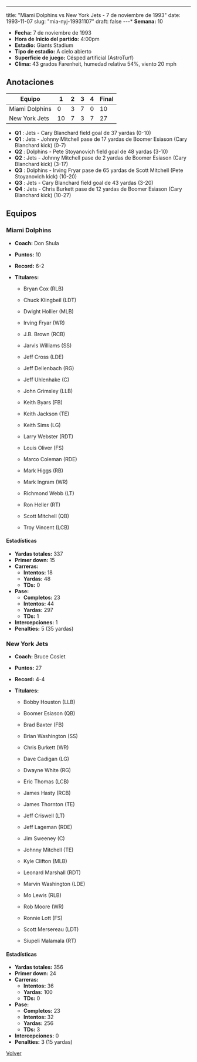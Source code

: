---
title: "Miami Dolphins vs New York Jets - 7 de noviembre de 1993"
date: 1993-11-07
slug: "mia-nyj-19931107"
draft: false
---* **Semana:** 10
* **Fecha:** 7 de noviembre de 1993
* **Hora de Inicio del partido:** 4:00pm
* **Estadio:** Giants Stadium
* **Tipo de estadio:** A cielo abierto
* **Superficie de juego:** Césped artificial (AstroTurf)
* **Clima:** 43 grados Farenheit, humedad relativa 54%, viento 20 mph




## Anotaciones
| Equipo | 1 | 2 | 3 | 4 | Final |
|--------|---|---|---|---|-------|
| Miami Dolphins  | 0 | 3 | 7 | 0  | 10 |
| New York Jets  | 10 | 7 | 3 | 7  | 27 |
* **Q1** : Jets - Cary Blanchard field goal de 37 yardas (0-10)
* **Q1** : Jets - Johnny Mitchell pase de 17 yardas de Boomer Esiason (Cary Blanchard kick) (0-7)
* **Q2** : Dolphins - Pete Stoyanovich field goal de 48 yardas (3-10)
* **Q2** : Jets - Johnny Mitchell pase de 2 yardas de Boomer Esiason (Cary Blanchard kick) (3-17)
* **Q3** : Dolphins - Irving Fryar pase de 65 yardas de Scott Mitchell (Pete Stoyanovich kick) (10-20)
* **Q3** : Jets - Cary Blanchard field goal de 43 yardas (3-20)
* **Q4** : Jets - Chris Burkett pase de 12 yardas de Boomer Esiason (Cary Blanchard kick) (10-27)


## Equipos


### Miami Dolphins
* **Coach:** Don Shula
* **Puntos:** 10
* **Record:** 6-2
* **Titulares:** 

  * Bryan Cox (RLB) 

  * Chuck Klingbeil (LDT) 

  * Dwight Hollier (MLB) 

  * Irving Fryar (WR) 

  * J.B. Brown (RCB) 

  * Jarvis Williams (SS) 

  * Jeff Cross (LDE) 

  * Jeff Dellenbach (RG) 

  * Jeff Uhlenhake (C) 

  * John Grimsley (LLB) 

  * Keith Byars (FB) 

  * Keith Jackson (TE) 

  * Keith Sims (LG) 

  * Larry Webster (RDT) 

  * Louis Oliver (FS) 

  * Marco Coleman (RDE) 

  * Mark Higgs (RB) 

  * Mark Ingram (WR) 

  * Richmond Webb (LT) 

  * Ron Heller (RT) 

  * Scott Mitchell (QB) 

  * Troy Vincent (LCB) 

#### Estadísticas
* **Yardas totales:** 337
* **Primer down:** 15
* **Carreras:**
  * **Intentos:** 18
  * **Yardas:** 48
  * **TDs:** 0
* **Pase:**
  * **Completos:** 23
  * **Intentos:** 44
  * **Yardas:** 297
  * **TDs:** 1
* **Intercepciones:** 1
* **Penalties:** 5 (35 yardas)

### New York Jets
* **Coach:** Bruce Coslet
* **Puntos:** 27
* **Record:** 4-4
* **Titulares:** 

  * Bobby Houston (LLB) 

  * Boomer Esiason (QB) 

  * Brad Baxter (FB) 

  * Brian Washington (SS) 

  * Chris Burkett (WR) 

  * Dave Cadigan (LG) 

  * Dwayne White (RG) 

  * Eric Thomas (LCB) 

  * James Hasty (RCB) 

  * James Thornton (TE) 

  * Jeff Criswell (LT) 

  * Jeff Lageman (RDE) 

  * Jim Sweeney (C) 

  * Johnny Mitchell (TE) 

  * Kyle Clifton (MLB) 

  * Leonard Marshall (RDT) 

  * Marvin Washington (LDE) 

  * Mo Lewis (RLB) 

  * Rob Moore (WR) 

  * Ronnie Lott (FS) 

  * Scott Mersereau (LDT) 

  * Siupeli Malamala (RT) 

#### Estadísticas
* **Yardas totales:** 356
* **Primer down:** 24
* **Carreras:**
  * **Intentos:** 36
  * **Yardas:** 100
  * **TDs:** 0
* **Pase:**
  * **Completos:** 23
  * **Intentos:** 32
  * **Yardas:** 256
  * **TDs:** 3
* **Intercepciones:** 0
* **Penalties:** 3 (15 yardas)


[Volver](/historia/1993)
